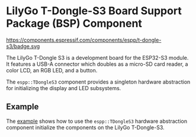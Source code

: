 # LilyGo T-Dongle-S3 Board Support Package (BSP) Component

https://components.espressif.com/components/espp/t-dongle-s3/badge.svg

The LilyGo T-Dongle S3 is a development board for the ESP32-S3 module. It
features a USB-A connector which doubles as a micro-SD card reader, a color LCD,
an RGB LED, and a button.

The `espp::TDongleS3` component provides a singleton hardware abstraction for
initializing the display and LED subsystems.

## Example

The [example](./example) shows how to use the `espp::TDongleS3` hardware
abstraction component initialize the components on the LilyGo T-Dongle-S3.


